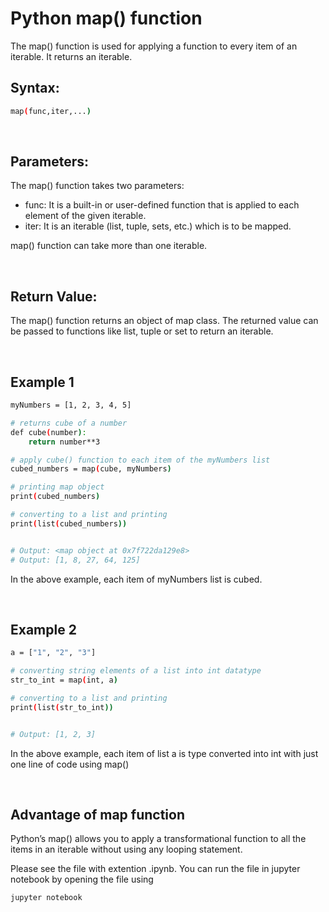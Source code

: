 # Python map() function

The map() function is used for applying a function to every item of an iterable. It returns an iterable.

## Syntax:

```bash
map(func,iter,...)
```

<br>

## Parameters:

The map() function takes two parameters:

- func: It is a built-in or user-defined function that is applied to each element of the given iterable.
- iter: It is an iterable (list, tuple, sets, etc.) which is to be mapped.

map() function can take more than one iterable.

<br>

## Return Value:

The map() function returns an object of map class. The returned value can be passed to functions like list, tuple or set to return an iterable.

<br>

## Example 1

```bash
myNumbers = [1, 2, 3, 4, 5]

# returns cube of a number
def cube(number):
    return number**3

# apply cube() function to each item of the myNumbers list
cubed_numbers = map(cube, myNumbers)

# printing map object
print(cubed_numbers)

# converting to a list and printing
print(list(cubed_numbers))


# Output: <map object at 0x7f722da129e8>
# Output: [1, 8, 27, 64, 125]
```

In the above example, each item of myNumbers list is cubed.

<br>

## Example 2

```bash
a = ["1", "2", "3"]

# converting string elements of a list into int datatype
str_to_int = map(int, a)

# converting to a list and printing
print(list(str_to_int))


# Output: [1, 2, 3]
```

In the above example, each item of list a is type converted into int with just one line of code using map()

<br>

## Advantage of map function

Python’s map() allows you to apply a transformational function to all the items in an iterable without using any looping statement.

Please see the file with extention .ipynb. You can run the file in jupyter notebook by opening the file using

```bash
jupyter notebook
```
